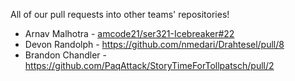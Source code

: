 All of our pull requests into other teams' repositories!

- Arnav Malhotra - [amcode21/ser321-Icebreaker#22](https://github.com/terra-bawden/Icebreaker/pull/22)
- Devon Randolph - https://github.com/nmedari/Drahtesel/pull/8
- Brandon Chandler - https://github.com/PaqAttack/StoryTimeForTollpatsch/pull/2
